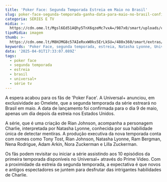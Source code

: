 ```yaml
---
title: 'Poker Face: Segunda Temporada Estreia em Maio no Brasil'
slug: poker-face-segunda-temporada-ganha-data-para-maio-no-brasil-confira
categoria: SÉRIES E TV
midia: >-
  https://cdn.ome.lt/Mgsl6Ed51AQhy5TnX6qzeMc7vxA=/987x0/smart/uploads/conteudo/fotos/OMELETE_CAPA_-_2025-04-01T140656.622.png
tipoMidia: imagem
thumb: >-
  https://cdn.ome.lt/M8HJMG8c57AIeRxxW0ks5ErLkSU=/480x360/smart/extras/conteudos/omelete_THUMB_-_2025-04-01T140642.548.png
keywords: 'Poker Face, segunda temporada, estreia, Natasha Lyonne, Universal+, Brasil'
data: '2025-04-01T17:33:07.089Z'
tags:
  - poker face
  - segunda temporada
  - estreia
  - brasil
  - universal+
  - série tv
---
```


A espera acabou para os fãs de 'Poker Face'. A Universal+ anunciou, em exclusividade ao Omelete, que a segunda temporada da série estreará no Brasil em maio. A data de lançamento foi confirmada para o dia 9 de maio, apenas um dia depois da estreia nos Estados Unidos.

A série, que é uma criação de Rian Johnson, acompanha a personagem Charlie, interpretada por Natasha Lyonne, conhecida por sua habilidade única de detectar mentiras. A produção executiva da nova temporada conta com nomes como Tony Tost, Rian Johnson, Natasha Lyonne, Ram Bergman, Nena Rodrigue, Adam Arkin, Nora Zuckerman e Lilla Zuckerman.

Os fãs podem revisitar ou iniciar a série assistindo aos 10 episódios da primeira temporada disponíveis no Universal+ através do Prime Video. Com a proximidade da estreia da segunda temporada, a expectativa é que novos e antigos espectadores se juntem para desfrutar das intrigantes habilidades de Charlie.
